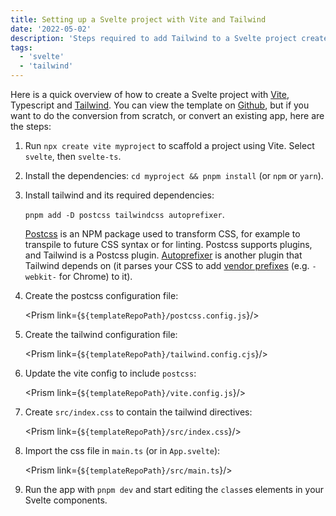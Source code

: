 ```yaml
---
title: Setting up a Svelte project with Vite and Tailwind
date: '2022-05-02'
description: 'Steps required to add Tailwind to a Svelte project created with Vite'
tags:
  - 'svelte'
  - 'tailwind'
---
```


<script>
 import Prism from "$lib/components/Prism.svelte"
 const templateRepoPath = "https://raw.githubusercontent.com/Mytakeon/vite-svelte-tailwind/main";
</script>

Here is a quick overview of how to create a Svelte project with [Vite](https://vitejs.dev/), Typescript and [Tailwind](https://tailwindcss.com/). You can view the template on [Github](https://github.com/Mytakeon/vite-svelte-tailwind), but if you want to do the conversion from scratch, or convert an existing app, here are the steps:

1. Run `npx create vite myproject` to scaffold a project using Vite. Select `svelte`, then `svelte-ts`.
1. Install the dependencies: `cd myproject && pnpm install` (or `npm` or `yarn`).
1. Install tailwind and its required dependencies:

   `pnpm add -D postcss tailwindcss autoprefixer`.

   [Postcss](https://postcss.org/) is an NPM package used to transform CSS, for example to transpile to future CSS syntax or for linting. Postcss supports plugins, and Tailwind is a Postcss plugin. [Autoprefixer](https://autoprefixer.github.io/) is another plugin that Tailwind depends on (it parses your CSS to add [vendor prefixes](https://developer.mozilla.org/en-US/docs/Glossary/Vendor_Prefix) (e.g. `-webkit-` for Chrome) to it).

1. Create the postcss configuration file:

   <Prism link={`${templateRepoPath}/postcss.config.js`}/>

1. Create the tailwind configuration file:

   <Prism link={`${templateRepoPath}/tailwind.config.cjs`}/>

1. Update the vite config to include `postcss`:

   <Prism link={`${templateRepoPath}/vite.config.js`}/>

1. Create `src/index.css` to contain the tailwind directives:

   <Prism link={`${templateRepoPath}/src/index.css`}/>

1. Import the css file in `main.ts` (or in `App.svelte`):

   <Prism link={`${templateRepoPath}/src/main.ts`}/>

1. Run the app with `pnpm dev` and start editing the `class`es elements in your Svelte components.
